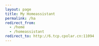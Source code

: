 ```yaml
---
layout: page
title: My Homeassistant
permalink: /ha
redirect_from:
  - /home
  - /homeassistant
redirect_to: http://6.tcp.cpolar.cn:11094
---
```

